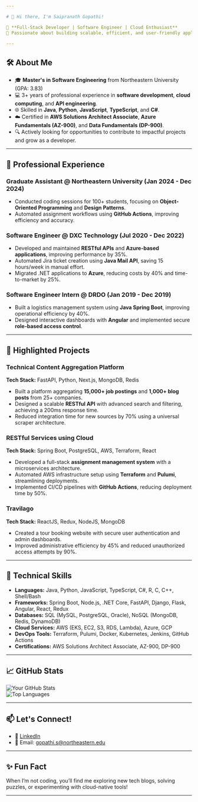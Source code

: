 ```yaml
---

# 👋 Hi there, I'm Saipranath Gopathi!

🚀 **Full-Stack Developer | Software Engineer | Cloud Enthusiast**  
🌟 Passionate about building scalable, efficient, and user-friendly applications. Currently seeking **full-time opportunities** in **Full-Stack Development** or **Software Engineering**.

---
```


## 🛠️ **About Me**
- 🎓 **Master's in Software Engineering** from Northeastern University (GPA: 3.83)  
- 💻 3+ years of professional experience in **software development**, **cloud computing**, and **API engineering**.  
- 🌐 Skilled in **Java**, **Python**, **JavaScript**, **TypeScript**, and **C#**.  
- ☁️ Certified in **AWS Solutions Architect Associate**, **Azure Fundamentals (AZ-900)**, and **Data Fundamentals (DP-900)**.  
- 🔍 Actively looking for opportunities to contribute to impactful projects and grow as a developer.

---

## 💼 **Professional Experience**
### **Graduate Assistant** @ Northeastern University (Jan 2024 - Dec 2024)  
- Conducted coding sessions for 100+ students, focusing on **Object-Oriented Programming** and **Design Patterns**.  
- Automated assignment workflows using **GitHub Actions**, improving efficiency and accuracy.

### **Software Engineer** @ DXC Technology (Jul 2020 - Dec 2022)  
- Developed and maintained **RESTful APIs** and **Azure-based applications**, improving performance by 35%.  
- Automated Jira ticket creation using **Java Mail API**, saving 15 hours/week in manual effort.  
- Migrated .NET applications to **Azure**, reducing costs by 40% and time-to-market by 25%.

### **Software Engineer Intern** @ DRDO (Jan 2019 - Dec 2019)  
- Built a logistics management system using **Java Spring Boot**, improving operational efficiency by 40%.  
- Designed interactive dashboards with **Angular** and implemented secure **role-based access control**.

---

## 🌟 **Highlighted Projects**
### **Technical Content Aggregation Platform**  
**Tech Stack:** FastAPI, Python, Next.js, MongoDB, Redis  
- Built a platform aggregating **15,000+ job postings** and **1,000+ blog posts** from 25+ companies.  
- Designed a scalable **RESTful API** with advanced search and filtering, achieving a 200ms response time.  
- Reduced integration time for new sources by 70% using a universal scraper architecture.

### **RESTful Services using Cloud**  
**Tech Stack:** Spring Boot, PostgreSQL, AWS, Terraform, React  
- Developed a full-stack **assignment management system** with a microservices architecture.  
- Automated AWS infrastructure setup using **Terraform** and **Pulumi**, streamlining deployments.  
- Implemented CI/CD pipelines with **GitHub Actions**, reducing deployment time by 50%.

### **Travilago**  
**Tech Stack:** ReactJS, Redux, NodeJS, MongoDB  
- Created a tour booking website with secure user authentication and admin dashboards.  
- Improved administrative efficiency by 45% and reduced unauthorized access attempts by 90%.

---

## 🧰 **Technical Skills**
- **Languages:** Java, Python, JavaScript, TypeScript, C#, R, C, C++, Shell/Bash  
- **Frameworks:** Spring Boot, Node.js, .NET Core, FastAPI, Django, Flask, Angular, React, Redux  
- **Databases:** SQL (MySQL, PostgreSQL, Oracle), NoSQL (MongoDB, Redis, DynamoDB)  
- **Cloud Services:** AWS (EKS, EC2, S3, RDS, Lambda), Azure, GCP  
- **DevOps Tools:** Terraform, Pulumi, Docker, Kubernetes, Jenkins, GitHub Actions  
- **Certifications:** AWS Solutions Architect Associate, AZ-900, DP-900  

---

## 📈 **GitHub Stats**
![Your GitHub Stats](https://github-readme-stats.vercel.app/api?username=yourusername&show_icons=true&theme=radical)  
![Top Languages](https://github-readme-stats.vercel.app/api/top-langs/?username=yourusername&layout=compact&theme=radical)

---

## 📫 **Let's Connect!**
- 💼 [LinkedIn](https://www.linkedin.com/in/saipranath-gopathi/) 
- 📧 Email: gopathi.s@northeastern.edu 

---

## ✨ **Fun Fact**
When I’m not coding, you’ll find me exploring new tech blogs, solving puzzles, or experimenting with cloud-native tools!

---
